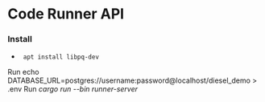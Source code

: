# Code Runner API
### Install
-  ```
    apt install libpq-dev
    ```
Run echo DATABASE_URL=postgres://username:password@localhost/diesel_demo > .env
Run *cargo run --bin runner-server*